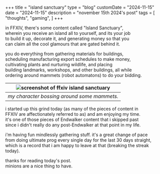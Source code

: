 +++
title = "island sanctuary"
type = "blog"
customDate = "2024-11-15"
date = "2024-11-15"
description = "november 15th 2024's post"
tags = [
    "thoughts",
    "gaming",
]
+++

in FFXIV, there's some content called "Island Sanctuary",\
wherein you receive an island all to yourself, and its your job\
to build it up, decorate it, and generating money so that you\
can claim all the cool glamours that are gated behind it.

you do everything from gathering materials for buildings,\
scheduling manufacturing export schedules to make money,\
cultivating plants and nurturing wildlife, and placing\
building landmarks, workshops, and other buildings, all while\
ordering around mammets (robot automatons) to do your bidding.

| ![screenshot of ffxiv island sanctuary](https://i.imgur.com/oVnVLsi.png) | 
|:--:| 
| *my character bossing around some mammets.* |

i started up this grind today (as many of the pieces of content in\
FFXIV are affectionately referred to as) and am enjoying my time.\
it's one of those pieces of Endwalker content that i skipped past\
since i didn't really do any post-Endwalker at that point in my life.

i'm having fun mindlessly gathering stuff. it's a great change of pace\
from doing ultimate prog every single day for the last 30 days straight,\
which is a record that i am happy to leave at that (breaking the streak today).

thanks for reading today's post.\
minions are a nice thing to have.